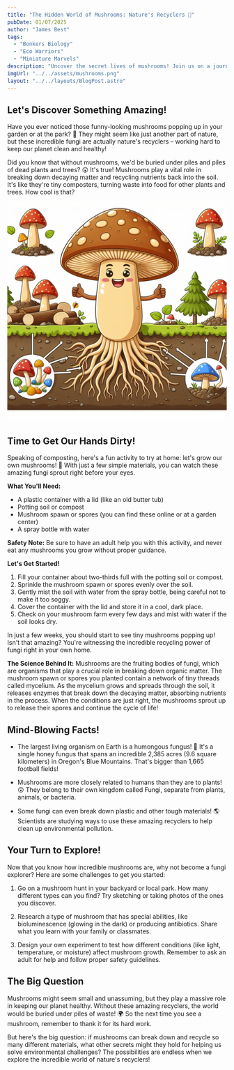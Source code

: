 ```yaml
---
title: "The Hidden World of Mushrooms: Nature's Recyclers 🍄"
pubDate: 01/07/2025
author: "James Best"
tags:
  - "Bonkers Biology"
  - "Eco Warriors"
  - "Miniature Marvels"
description: "Uncover the secret lives of mushrooms! Join us on a journey into the fascinating world of nature's recyclers, where tiny fungi play a massive role in keeping our planet healthy. Get ready to be amazed by these incredible organisms and their incredible superpowers!"
imgUrl: "../../assets/mushrooms.png"
layout: "../../layouts/BlogPost.astro"
---
```


## Let's Discover Something Amazing!

Have you ever noticed those funny-looking mushrooms popping up in your garden or at the park? 🤔 They might seem like just another part of nature, but these incredible fungi are actually nature's recyclers – working hard to keep our planet clean and healthy!

Did you know that without mushrooms, we'd be buried under piles and piles of dead plants and trees? 😲 It's true! Mushrooms play a vital role in breaking down decaying matter and recycling nutrients back into the soil. It's like they're tiny composters, turning waste into food for other plants and trees. How cool is that?

![A cluster of mushrooms growing on a decaying log](../../assets/mushrooms.png)

## Time to Get Our Hands Dirty!

Speaking of composting, here's a fun activity to try at home: let's grow our own mushrooms! 🍄 With just a few simple materials, you can watch these amazing fungi sprout right before your eyes.

**What You'll Need:**

- A plastic container with a lid (like an old butter tub)
- Potting soil or compost
- Mushroom spawn or spores (you can find these online or at a garden center)
- A spray bottle with water

**Safety Note:** Be sure to have an adult help you with this activity, and never eat any mushrooms you grow without proper guidance.

**Let's Get Started!**

1. Fill your container about two-thirds full with the potting soil or compost.
2. Sprinkle the mushroom spawn or spores evenly over the soil.
3. Gently mist the soil with water from the spray bottle, being careful not to make it too soggy.
4. Cover the container with the lid and store it in a cool, dark place.
5. Check on your mushroom farm every few days and mist with water if the soil looks dry.

In just a few weeks, you should start to see tiny mushrooms popping up! Isn't that amazing? You're witnessing the incredible recycling power of fungi right in your own home.

**The Science Behind It:** Mushrooms are the fruiting bodies of fungi, which are organisms that play a crucial role in breaking down organic matter. The mushroom spawn or spores you planted contain a network of tiny threads called mycelium. As the mycelium grows and spreads through the soil, it releases enzymes that break down the decaying matter, absorbing nutrients in the process. When the conditions are just right, the mushrooms sprout up to release their spores and continue the cycle of life!

## Mind-Blowing Facts!

- The largest living organism on Earth is a humongous fungus! 🤯 It's a single honey fungus that spans an incredible 2,385 acres (9.6 square kilometers) in Oregon's Blue Mountains. That's bigger than 1,665 football fields!

- Mushrooms are more closely related to humans than they are to plants! 😲 They belong to their own kingdom called Fungi, separate from plants, animals, or bacteria.

- Some fungi can even break down plastic and other tough materials! 🌎 Scientists are studying ways to use these amazing recyclers to help clean up environmental pollution.

## Your Turn to Explore!

Now that you know how incredible mushrooms are, why not become a fungi explorer? Here are some challenges to get you started:

1. Go on a mushroom hunt in your backyard or local park. How many different types can you find? Try sketching or taking photos of the ones you discover.

2. Research a type of mushroom that has special abilities, like bioluminescence (glowing in the dark) or producing antibiotics. Share what you learn with your family or classmates.

3. Design your own experiment to test how different conditions (like light, temperature, or moisture) affect mushroom growth. Remember to ask an adult for help and follow proper safety guidelines.

## The Big Question

Mushrooms might seem small and unassuming, but they play a massive role in keeping our planet healthy. Without these amazing recyclers, the world would be buried under piles of waste! 🌍 So the next time you see a mushroom, remember to thank it for its hard work.

But here's the big question: if mushrooms can break down and recycle so many different materials, what other secrets might they hold for helping us solve environmental challenges? The possibilities are endless when we explore the incredible world of nature's recyclers!
